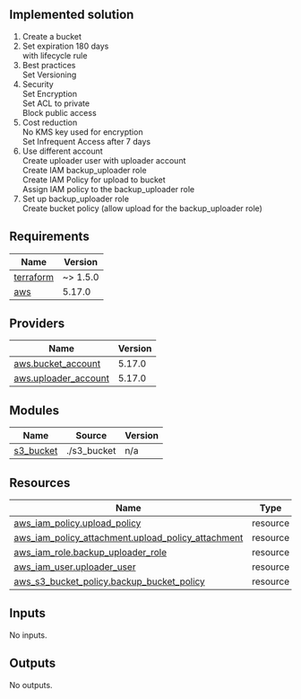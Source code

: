 ## Implemented solution

1. Create a bucket  
2. Set expiration 180 days  
    with lifecycle rule  
3. Best practices  
    Set Versioning  
4. Security  
    Set Encryption  
    Set ACL to private  
    Block public access  
5. Cost reduction  
    No KMS key used for encryption  
    Set Infrequent Access after 7 days  
6. Use different account  
    Create uploader user with uploader account  
    Create IAM backup_uploader role  
    Create IAM Policy for upload to bucket  
    Assign IAM policy to the backup_uploader role  
7. Set up backup_uploader role  
    Create bucket policy (allow upload for the backup_uploader role)  

## Requirements

| Name | Version |
|------|---------|
| <a name="requirement_terraform"></a> [terraform](#requirement\_terraform) | ~> 1.5.0 |
| <a name="requirement_aws"></a> [aws](#requirement\_aws) | 5.17.0 |

## Providers

| Name | Version |
|------|---------|
| <a name="provider_aws.bucket_account"></a> [aws.bucket\_account](#provider\_aws.bucket\_account) | 5.17.0 |
| <a name="provider_aws.uploader_account"></a> [aws.uploader\_account](#provider\_aws.uploader\_account) | 5.17.0 |

## Modules

| Name | Source | Version |
|------|--------|---------|
| <a name="module_s3_bucket"></a> [s3\_bucket](#module\_s3\_bucket) | ./s3_bucket | n/a |

## Resources

| Name | Type |
|------|------|
| [aws_iam_policy.upload_policy](https://registry.terraform.io/providers/hashicorp/aws/5.17.0/docs/resources/iam_policy) | resource |
| [aws_iam_policy_attachment.upload_policy_attachment](https://registry.terraform.io/providers/hashicorp/aws/5.17.0/docs/resources/iam_policy_attachment) | resource |
| [aws_iam_role.backup_uploader_role](https://registry.terraform.io/providers/hashicorp/aws/5.17.0/docs/resources/iam_role) | resource |
| [aws_iam_user.uploader_user](https://registry.terraform.io/providers/hashicorp/aws/5.17.0/docs/resources/iam_user) | resource |
| [aws_s3_bucket_policy.backup_bucket_policy](https://registry.terraform.io/providers/hashicorp/aws/5.17.0/docs/resources/s3_bucket_policy) | resource |

## Inputs

No inputs.

## Outputs

No outputs.